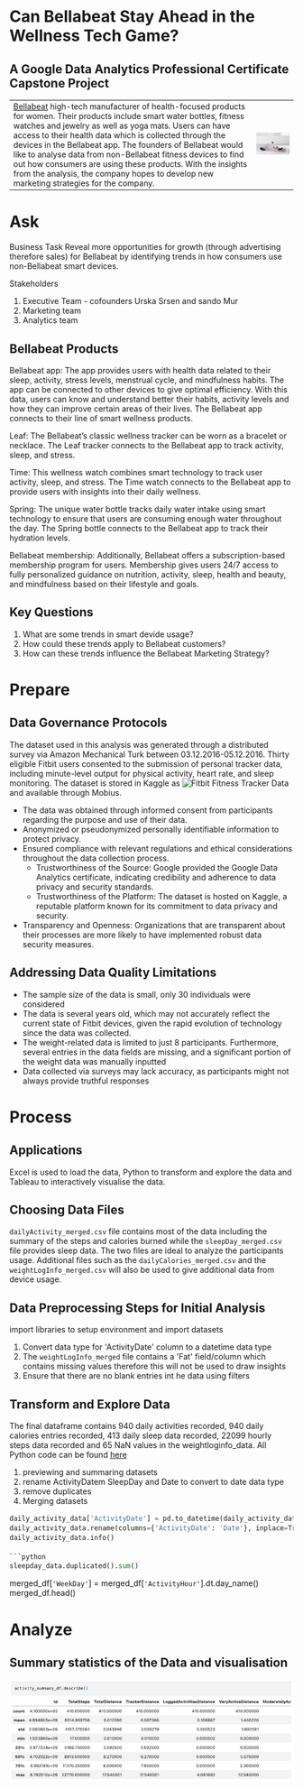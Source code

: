 # Can Bellabeat Stay Ahead in the Wellness Tech Game?

## A Google Data Analytics Professional Certificate Capstone Project


|                                     |                                                 |
|:------------------------------------|-------------------------------------------------|
[Bellabeat](https://bellabeat.com/) high-tech manufacturer of health-focused products for women. Their products include smart water bottles, fitness watches and jewelry as well as yoga mats. Users can have access to their health data which is collected through the devices in the Bellabeat app. The founders of Bellabeat would like to analyse data from non-Bellabeat fitness devices to find out how consumers are using these products. With the insights from the analysis, the company hopes to develop new marketing strategies for the company. | <img src="bella.jpeg" alt="Bellabeat" style="width:600px; height:auto;">


# Ask

Business Task
Reveal more opportunities for growth (through advertising therefore sales) for Bellabeat by identifying trends in how consumers use non-Bellabeat smart devices.

Stakeholders
1. Executive Team - cofounders Urska Srsen and sando Mur
2. Marketing team
3. Analytics team

## Bellabeat Products

Bellabeat app: The app provides users with health data related to their sleep, activity, stress levels, menstrual cycle, and mindfulness habits. The app can be connected to other devices to give optimal efficiency. With this data, users can know and understand better their habits, activity levels and how they can improve certain areas of their lives. The Bellabeat app connects to their line of smart wellness products.

Leaf: The Bellabeat’s classic wellness tracker can be worn as a bracelet or necklace. The Leaf tracker connects to the Bellabeat app to track activity, sleep, and stress.

Time: This wellness watch combines smart technology to track user activity, sleep, and stress. The Time watch connects to the Bellabeat app to provide users with insights into their daily wellness.

Spring: The unique water bottle tracks daily water intake using smart technology to ensure that users are consuming enough water throughout the day. The Spring bottle connects to the Bellabeat app to track their hydration levels.

Bellabeat membership: Additionally, Bellabeat offers a subscription-based membership program for users. Membership gives users 24/7 access to fully personalized guidance on nutrition, activity, sleep, health and beauty, and mindfulness based on their lifestyle and goals.

## Key Questions
1. What are some trends in smart devide usage?
2. How could these trends apply to Bellabeat customers?
3. How can these trends influence the Bellabeat Marketing Strategy?
   
# Prepare

## Data Governance Protocols

The dataset used in this analysis was generated through a distributed survey via Amazon Mechanical Turk between 03.12.2016-05.12.2016. Thirty eligible Fitbit users consented to the submission of personal tracker data, including minute-level output for physical activity, heart rate, and sleep monitoring. The dataset is stored in Kaggle as ![Fitbit Fitness Tracker Data](https://www.kaggle.com/datasets/arashnic/fitbit) and available through Mobius.

- The data was obtained through informed consent from participants regarding the purpose and use of their data.
- Anonymized or pseudonymized personally identifiable information to protect privacy.
- Ensured compliance with relevant regulations and ethical considerations throughout the data collection process.
   - Trustworthiness of the Source: Google provided the Google Data Analytics certificate, indicating credibility and adherence to data privacy and security standards.
   - Trustworthiness of the Platform: The dataset is hosted on Kaggle, a reputable platform known for its commitment to data privacy and security.
- Transparency and Openness: Organizations that are transparent about their processes are more likely to have implemented robust data security measures.

## Addressing Data Quality Limitations

- The sample size of the data is small, only 30 individuals were considered
- The data is several years old, which may not accurately reflect the current state of Fitbit devices, given the rapid evolution of technology since the data was collected.
- The weight-related data is limited to just 8 participants. Furthermore, several entries in the data fields are missing, and a significant portion of the weight data was manually inputted
- Data collected via surveys may lack accuracy, as participants might not always provide truthful responses

# Process

## Applications
Excel is used to load the data, Python to transform and explore the data and Tableau to interactively visualise the data. 

## Choosing Data Files

`dailyActivity_merged.csv` file contains most of the data including the summary of the steps and calories burned while the `sleepDay_merged.csv` file provides sleep data. The two files are ideal to analyze the participants usage. Additional files such as the `dailyCalories_merged.csv` and the `weightLogInfo_merged.csv` will also be used to give additional data from device usage. 

## Data Preprocessing Steps for Initial Analysis

import libraries to setup environment and import datasets

1. Convert data type for 'ActivityDate' column to a datetime data type
2. The `weightLogInfo_merged` file contains a 'Fat' field/column which contains missing values therefore this will not be used to draw insights
3. Ensure that there are no blank entries int he data using filters

## Transform and Explore Data

The final dataframe contains 940 daily activities recorded, 940 daily calories entries recorded, 413 daily sleep data recorded, 22099 hourly steps data recorded and 65 NaN values in the weightloginfo_data. All Python code can be found [here](Bellabeat_Project.ipynb) 

1. previewing and summaring datasets
2. rename  ActivityDatem SleepDay and Date to convert to date data type
3. remove duplicates
4. Merging datasets

```python
daily_activity_data['ActivityDate'] = pd.to_datetime(daily_activity_data['ActivityDate'])
daily_activity_data.rename(columns={'ActivityDate': 'Date'}, inplace=True)
daily_activity_data.info()

```python
sleepday_data.duplicated().sum()

```
merged_df[`'WeekDay'`] = merged_df[`'ActivityHour'`].dt.day_name()
merged_df.head()


# Analyze

## Summary statistics of the Data and visualisation

![activity_summary](activity_summary.png)


